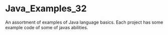 # Java_Examples_32
An assortment of examples of Java language basics.
Each project has some example code of some of javas abilities.
